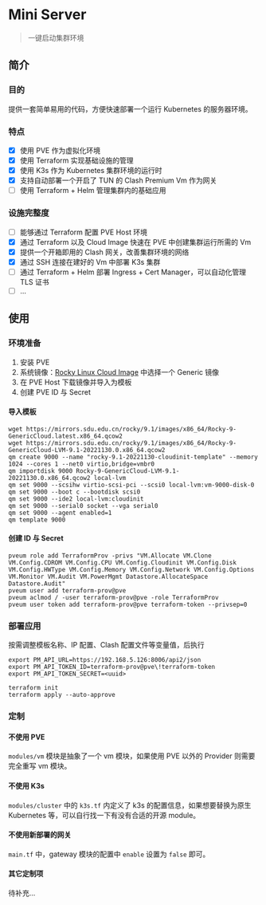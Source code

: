# Mini Server

> 一键启动集群环境

## 简介

### 目的

提供一套简单易用的代码，方便快速部署一个运行 Kubernetes 的服务器环境。

### 特点

- [x] 使用 PVE 作为虚拟化环境
- [x] 使用 Terraform 实现基础设施的管理
- [x] 使用 K3s 作为 Kubernetes 集群环境的运行时
- [x] 支持自动部署一个开启了 TUN 的 Clash Premium Vm 作为网关
- [ ] 使用 Terraform + Helm 管理集群内的基础应用

### 设施完整度

- [ ] 能够通过 Terraform 配置 PVE Host 环境
- [x] 通过 Terraform 以及 Cloud Image 快速在 PVE 中创建集群运行所需的 Vm
- [x] 提供一个开箱即用的 Clash 网关，改善集群环境的网络
- [x] 通过 SSH 连接在建好的 Vm 中部署 K3s 集群
- [ ] 通过 Terraform + Helm 部署 Ingress + Cert Manager，可以自动化管理 TLS 证书
- [ ] ...

## 使用

### 环境准备

1. 安装 PVE
2. 系统镜像：[Rocky Linux Cloud Image](https://mirrors.sdu.edu.cn/rocky/9.1/images/x86_64/) 中选择一个 Generic 镜像 
3. 在 PVE Host 下载镜像并导入为模板
4. 创建 PVE ID 与 Secret

#### 导入模板

```shell
wget https://mirrors.sdu.edu.cn/rocky/9.1/images/x86_64/Rocky-9-GenericCloud.latest.x86_64.qcow2
wget https://mirrors.sdu.edu.cn/rocky/9.1/images/x86_64/Rocky-9-GenericCloud-LVM-9.1-20221130.0.x86_64.qcow2
qm create 9000 --name "rocky-9.1-20221130-cloudinit-template" --memory 1024 --cores 1 --net0 virtio,bridge=vmbr0
qm importdisk 9000 Rocky-9-GenericCloud-LVM-9.1-20221130.0.x86_64.qcow2 local-lvm
qm set 9000 --scsihw virtio-scsi-pci --scsi0 local-lvm:vm-9000-disk-0
qm set 9000 --boot c --bootdisk scsi0
qm set 9000 --ide2 local-lvm:cloudinit
qm set 9000 --serial0 socket --vga serial0
qm set 9000 --agent enabled=1
qm template 9000
```

#### 创建 ID 与 Secret

```shell
pveum role add TerraformProv -privs "VM.Allocate VM.Clone VM.Config.CDROM VM.Config.CPU VM.Config.Cloudinit VM.Config.Disk VM.Config.HWType VM.Config.Memory VM.Config.Network VM.Config.Options VM.Monitor VM.Audit VM.PowerMgmt Datastore.AllocateSpace Datastore.Audit"
pveum user add terraform-prov@pve
pveum aclmod / -user terraform-prov@pve -role TerraformProv
pveum user token add terraform-prov@pve terraform-token --privsep=0
```

### 部署应用

按需调整模板名称、IP 配置、Clash 配置文件等变量值，后执行

```shell
export PM_API_URL=https://192.168.5.126:8006/api2/json
export PM_API_TOKEN_ID=terraform-prov@pve\!terraform-token
export PM_API_TOKEN_SECRET=<uuid>

terraform init
terraform apply --auto-approve
```

### 定制

#### 不使用 PVE

`modules/vm` 模块是抽象了一个 vm 模块，如果使用 PVE 以外的 Provider 则需要完全重写 vm 模块。

#### 不使用 K3s

`modules/cluster` 中的 `k3s.tf` 内定义了 k3s 的配置信息，如果想要替换为原生 Kubernetes 等，可以自行找一下有没有合适的开源 module。

#### 不使用新部署的网关

`main.tf` 中，gateway 模块的配置中 `enable` 设置为 `false` 即可。

#### 其它定制项

待补充...

